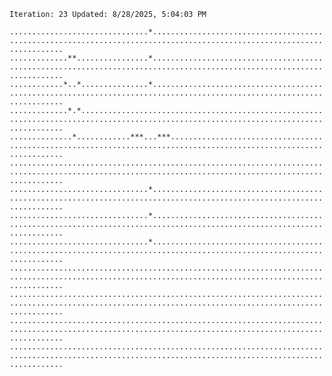 `Iteration: 23 Updated: 8/28/2025, 5:04:03 PM`
<!-- GOL_START -->
`...............................*........................................................................................................................`</br>
`.............**................*........................................................................................................................`</br>
`............*..*...............*........................................................................................................................`</br>
`.............*.*........................................................................................................................................`</br>
`..............*............***...***....................................................................................................................`</br>
`........................................................................................................................................................`</br>
`...............................*........................................................................................................................`</br>
`...............................*........................................................................................................................`</br>
`...............................*........................................................................................................................`</br>
`........................................................................................................................................................`</br>
`........................................................................................................................................................`</br>
`........................................................................................................................................................`</br>
`........................................................................................................................................................`</br>
<!-- GOL_END -->
